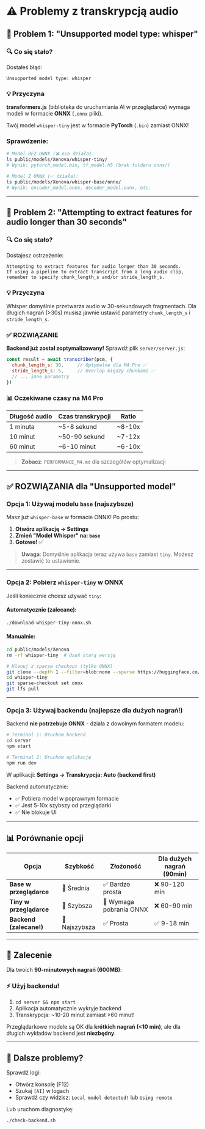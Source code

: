 # ⚠️ Problemy z transkrypcją audio

## 🚨 Problem 1: "Unsupported model type: whisper"

### 🔍 Co się stało?

Dostałeś błąd:
```
Unsupported model type: whisper
```

### 💡 Przyczyna

**transformers.js** (biblioteka do uruchamiania AI w przeglądarce) wymaga modeli w formacie **ONNX** (`.onnx` pliki).

Twój model `whisper-tiny` jest w formacie **PyTorch** (`.bin`) zamiast ONNX!

### Sprawdzenie:

```bash
# Model BEZ ONNX (❌ nie działa):
ls public/models/Xenova/whisper-tiny/
# Wynik: pytorch_model.bin, tf_model.h5 (brak folderu onnx/)

# Model Z ONNX (✅ działa):
ls public/models/Xenova/whisper-base/onnx/
# Wynik: encoder_model.onnx, decoder_model.onnx, etc.
```

---

## 🚨 Problem 2: "Attempting to extract features for audio longer than 30 seconds"

### 🔍 Co się stało?

Dostajesz ostrzeżenie:
```
Attempting to extract features for audio longer than 30 seconds. 
If using a pipeline to extract transcript from a long audio clip, 
remember to specify chunk_length_s and/or stride_length_s.
```

### 💡 Przyczyna

Whisper domyślnie przetwarza audio w 30-sekundowych fragmentach. Dla długich nagrań (>30s) musisz jawnie ustawić parametry `chunk_length_s` i `stride_length_s`.

### ✅ ROZWIĄZANIE

**Backend już został zoptymalizowany!** Sprawdź plik `server/server.js`:

```javascript
const result = await transcriber(pcm, {
  chunk_length_s: 30,     // Optymalne dla M4 Pro ✅
  stride_length_s: 5,     // Overlap między chunkami ✅
  // ... inne parametry
})
```

### 📊 Oczekiwane czasy na M4 Pro

| Długość audio | Czas transkrypcji | Ratio |
|---------------|-------------------|-------|
| 1 minuta      | ~5-8 sekund       | ~8-10x |
| 10 minut      | ~50-90 sekund     | ~7-12x |
| 60 minut      | ~6-10 minut       | ~6-10x |

> **Zobacz**: `PERFORMANCE_M4.md` dla szczegółów optymalizacji

---

## ✅ ROZWIĄZANIA dla "Unsupported model"

### **Opcja 1: Używaj modelu `base`** (najszybsze)

Masz już `whisper-base` w formacie ONNX! Po prostu:

1. **Otwórz aplikację → Settings**
2. **Zmień "Model Whisper" na: `base`**
3. **Gotowe!** ✅

> **Uwaga**: Domyślnie aplikacja teraz używa `base` zamiast `tiny`. Możesz zostawić to ustawienie.

---

### **Opcja 2: Pobierz `whisper-tiny` w ONNX**

Jeśli koniecznie chcesz używać `tiny`:

#### Automatycznie (zalecane):
```bash
./download-whisper-tiny-onnx.sh
```

#### Manualnie:
```bash
cd public/models/Xenova
rm -rf whisper-tiny  # Usuń starą wersję

# Klonuj z sparse checkout (tylko ONNX)
git clone --depth 1 --filter=blob:none --sparse https://huggingface.co/Xenova/whisper-tiny
cd whisper-tiny
git sparse-checkout set onnx
git lfs pull
```

---

### **Opcja 3: Używaj backendu** (najlepsze dla dużych nagrań!)

Backend **nie potrzebuje ONNX** - działa z dowolnym formatem modelu:

```bash
# Terminal 1: Uruchom backend
cd server
npm start

# Terminal 2: Uruchom aplikację
npm run dev
```

W aplikacji: **Settings → Transkrypcja: Auto (backend first)**

Backend automatycznie:
- ✅ Pobiera model w poprawnym formacie
- ✅ Jest 5-10x szybszy od przeglądarki
- ✅ Nie blokuje UI

---

## 📊 Porównanie opcji

| Opcja | Szybkość | Złożoność | Dla dużych nagrań (90min) |
|-------|----------|-----------|---------------------------|
| **Base w przeglądarce** | 🐌 Średnia | ✅ Bardzo prosta | ❌ 90-120 min |
| **Tiny w przeglądarce** | 🐌 Szybsza | 🔧 Wymaga pobrania ONNX | ❌ 60-90 min |
| **Backend (zalecane!)** | 🚀 Najszybsza | ✅ Prosta | ✅ 9-18 min |

---

## 🎯 Zalecenie

Dla twoich **90-minutowych nagrań (600MB)**:

### ⚡ **Użyj backendu!**

1. `cd server && npm start`
2. Aplikacja automatycznie wykryje backend
3. Transkrypcja: ~10-20 minut zamiast >60 minut!

Przeglądarkowe modele są OK dla **krótkich nagrań (<10 min)**, ale dla długich wykładów backend jest **niezbędny**.

---

## 🐛 Dalsze problemy?

Sprawdź logi:
- Otwórz konsolę (F12)
- Szukaj `[AI]` w logach
- Sprawdź czy widzisz: `Local model detected!` lub `Using remote`

Lub uruchom diagnostykę:
```bash
./check-backend.sh
```
